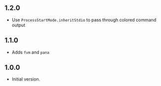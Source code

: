 ## 1.2.0
- Use `ProcessStartMode.inheritStdio` to pass through colored command output

## 1.1.0
- Adds `fvm` and `pana`

## 1.0.0
- Initial version.
